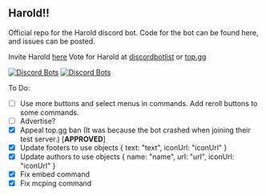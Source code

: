 ## Harold!!
Official repo for the Harold discord bot.
Code for the bot can be found here, and issues can be posted.

Invite Harold [here](https://discord.com/oauth2/authorize?client_id=808750224033185794&permissions=172578172147&scope=bot%20applications.commands)
Vote for Harold at [discordbotlist](https://discordbotlist.com/bots/harold) or [top.gg](https://top.gg/bot/808750224033185794)

[![Discord Bots](https://top.gg/api/widget/servers/808750224033185794.svg)](https://top.gg/bot/808750224033185794)
[![Discord Bots](https://top.gg/api/widget/upvotes/808750224033185794.svg)](https://top.gg/bot/808750224033185794)

To Do:

- [ ] Use more buttons and select menus in commands. Add reroll buttons to some commands.
- [ ] Advertise?
- [x] Appeal top.gg ban (It was because the bot crashed when joining their test server.) [**APPROVED**]
- [x] Update footers to use objects { text: "text", iconUrl: "iconUrl" }
- [x] Update authors to use objects { name: "name", url: "url", iconUrl: "iconUrl" }
- [x] Fix embed command
- [x] Fix mcping command
